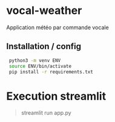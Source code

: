 # vocal-weather
Application météo par commande vocale

## Installation / config

```bash
 python3 -m venv ENV
 source ENV/bin/activate 
 pip install -r requirements.txt
```

# Execution streamlit
> streamlit run app.py

 
